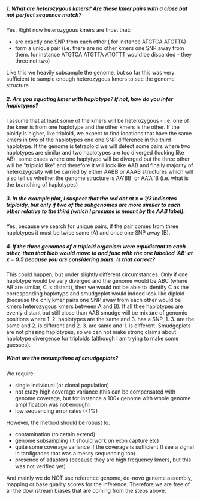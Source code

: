 
##### 1. What are heterozygous kmers? Are these kmer pairs with a close but not perfect sequence match?


Yes. Right now heterozygous kmers are thost that:
- are exactly one SNP from each other ( for instance ATGTCA ATGTTA)
- form a unique pair (i.e. there are no other kmers one SNP away from them. for instance ATGTCA ATGTTA ATGTTT would be discarded - they three not two)

Like this we heavily subsample the genome, but so far this was very sufficient to sample enough heterozygous kmers to see the genome structure.


##### 2. Are you equating kmer with haplotype? If not, how do you infer haplotypes?


I assume that at least some of the kmers will be heterozygous - i.e. one of the kmer is from one haplotype and the other kmers is the other. If the ploidy is higher, like triploid, we expect to find locations that have the same kmers in two of the haplotypes one one SNP difference in the third haplotype. If the genome is tetraploid we will detect some pairs where two haplotypes are similar and two haplotypes are too diverged (looking like AB), some cases where one haplytype will be diverged but the three other will be "triploid like" and therefore it will look like AAB and finally majority of heterozygosity will be carried by either AABB or AAAB structures which will also tell us whether the genome structure is AA'BB' or AA'A''B (i.e. what is the branching of haplotypes)

##### 3. In the example plot, I suspect that the red dot at x = 1/3 indicates triploidy, but only if two of the subgenomes are more similar to each other relative to the third (which I presume is meant by the AAB label).

Yes, because we search for unique pairs, if the pair comes from three haplotypes it must be twice same (A) and once one SNP away (B).


##### 4. If the three genomes of a triploid organism were equidistant to each other, then that blob would move to and fuse with the one labelled 'AB' at x = 0.5 because you are considering pairs. Is that correct?

This could happen, but under slightly different circumstances. Only if one haplotype would be very diverged and the genome would be ABC (where AB are similar, C is distant), then we would not be able to identify C as the corresponding haplotype and smudgeplot would indeed look like diploid (because the only kmer pairs one SNP away from each other would be kmers heterozygous kmers between A and B). If all thee haplotypes are evenly distant but still close than AAB smudge will be mixture of genomic positions where 1. 2. haplotypes are the same and 3. has a SNP, 1. 3. are the same and 2. is different and 2. 3. are same and 1. is different. Smudgeplots are not phasing haplotypes, so we can not make strong claims about haplotype divergence for triploids (although I am trying to make some guesses).

##### What are the assumptions of smudgeplots?

We require:
- single individual (or clonal population)
- not crazy high coverage variance (this can be compensated with genome coverage, but for instance a 100x genome with whole genome amplification was not enough)
- low sequencing error rates (<1%)

However, the method should be robust to:
- contamination (to cetain extend)
- genome subsampling (it should work on exon capture etc)
- quite some coverage variance if the coverage is sufficient (I see a signal in tardigrades that was a messy sequencing too)
- presence of adapters (because they are high frequency kmers, but this was not verified yet)

And mainly we do NOT use reference genome, de-novo genome assembly, mapping or base quality scores for the inference. Therefore we are free of all the downstream biases that are coming from the steps above.

